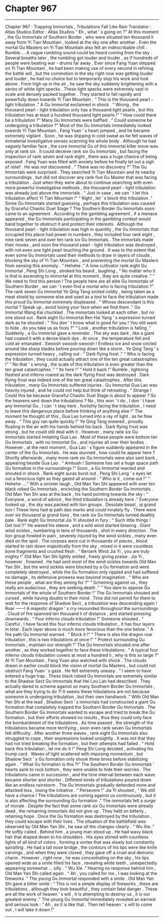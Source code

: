 
# Chapter 967


---

Chapter 967 : Trapping Immortals , Tribulations Fall Like Rain
Translator :
Atlas Studios
Editor :
Atlas Studios
“ Eh , what ’ s going on ?” At this moment , the Gu Immortals of Southern Border , who were situated ten thousand li away from Yi Tian Mountain , looked at the sky one after another .
Even the mortal Gu Masters on Yi Tian Mountain also felt an indescribable chill .
Rumble …
A vague rumbling sound could be heard coming from the sky .
Several breaths later , the rumbling got louder and louder , as if hundreds of people were beating war - drums far away .
Ever since Fang Yuan stepped on Yi Tian Mountain , he had been making use of every second in refining the battle will , but the commotion in the sky right now was getting louder and louder , he had no choice but to temporarily stop his work and look above .
From high up in the air , he saw the sky suddenly brightening with a series of white light specks .
These light specks were extremely vast in scale and densely packed together . They started to fall rapidly and powerfully down towards Yi Tian Mountain .
“ This is the thousand pearl - light tribulation .” A Gu Immortal exclaimed in shock .
“ Wrong , the thousand pearl - light tribulation only has a thousand light pearls , but this tribulation has at least a hundred thousand light pearls !”
“ How could there be a tribulation ?” Many Gu Immortals were baffled .
“ Could someone be undergoing a tribulation ?” Most of the Gu Immortals immediately looked towards Yi Tian Mountain .
Fang Yuan ’ s heart jumped , and he became extremely vigilant .
Soon , he was dripping in cold sweat as he felt waves of immaterial investigative senses scanning his whole body .
Although he had vaguely familiar face , the core Immortal Gu of this immortal killer move was only at rank six . It could deceive rank six Gu Immortals , but facing the inspection of rank seven and rank eight , there was a huge chance of being exposed .
Fang Yuan was filled with anxiety before he finally let out a sigh of relief .
He was not discovered .
“ There was no discovery ?” The Gu Immortals were surprised .
They searched Yi Tian Mountain and its nearby surroundings , but did not discover any rank five Gu Master that was facing a tribulation .
Just when they were about to continue searching with even more powerful investigative methods , the thousand pearl - light tribulation was already just above the immortals .
“ Just in case , we can ’ t let this tribulation affect Yi Tian Mountain !”
“ Right , let ’ s block this tribulation .”
Some Gu Immortals started guessing , perhaps this tribulation was caused by Graceful Chaotic Duel Stage ?
The Southern Border Gu Immortals soon came to an agreement .
According to the gambling agreement , if a menace appeared , the Gu Immortals participating in the gambling contest would band together to obstruct it and protect their interests .
Although the thousand pearl - light tribulation was high in quantity , the Gu Immortals that occupied this place had power in numbers , they included four rank eight , nine rank seven and over ten rank six Gu Immortals .
The immortals made their moves , and soon the thousand pearl - light tribulation was destroyed , with not even one light pearl touching the ground .
It was to the extent that even some Gu Immortals used their methods to draw in layers of clouds , blocking the sky of Yi Tian Mountain , and preventing the mortal Gu Masters from sensing this anomaly .
“ Hehehe .” A lone cultivator rank eight Gu Immortal , Peng Shi Long , stroked his beard , laughing , “ No matter who it is that is ascending to immortal at this moment , they are quite creative .”
“ We need to find this person ! The people here are all elite Gu Immortals of Southern Border , we can ’ t even find a mortal who is facing tribulation ?” The rank seven Gu Immortal Ye Qing Tang smiled coldly , being taken as a meat shield by someone else and used as a tool to face the tribulation made this proud Gu Immortal extremely displeased .
“ Whose descendant is this mortal ? Speak up , avoid losing your face when we find them .” Gu Immortal Wang Kai chuckled .
The immortals looked at each other , but no one stood out .
Rank eight Gu Immortal Ren Hai Yang ’ s expression turned dark as he shouted : “ You don ’ t know what is good for you ! You still want to hide , do you take us as fools ?”
“ Look , another tribulation is falling .” Suddenly , a Gu Immortal gave a reminder .
The sky was dark , like a giant had coated it with a dense black dye .
At once , the temperature fell and cold air emanated .
Swoosh swoosh swoosh !
Endless ice and snow circled around like sharp blades before pouring down like a storm .
Ye Qing Tang ’ s expression turned heavy , calling out : “ Dark flying frost .”
“ Who is facing the tribulation , they could actually attract one of the ten great catastrophes !”
“ No that ’ s wrong , the scale of this tribulation is even greater than the ten great catastrophes .”
“ Its here !”
“ Hold it back !”
Rumble , lightning flashed and inferno roared as the dark flying frost was destroyed .
Dark flying frost was indeed one of the ten great catastrophes .
After this tribulation , many Gu Immortals suffered injuries . Gu Immortal Gua Lao was heavily injured , and he could not help but think of retreating .
“ Strange ! Could this be because Graceful Chaotic Duel Stage is about to appear ? So the heavens sent down the tribulations ? No , this won ’ t do , I don ’ t have any Immortal Gu , I can ’ t stay here , foolishly facing the tribulation , I need to leave this dangerous place before thinking of anything else !”
The moment he thought of this , Gua Lao turned into a ray of light , as he flew away .
“ This guy ran quite quickly !” Ye Qing Tang sneered , proudly floating in the air with his hands behind his back . Dark flying frost was strong , but he could still deal with it .
However , many rank six Gu Immortals started imitating Gua Lao .
Most of these people were bottom tier Gu Immortals , with no Immortal Gu , and injuries all over their bodies .
However , at the next moment , Gua Lao ’ s figure suddenly appeared in the center of the Gu Immortals .
He was stunned , how could he appear here ?
Shortly afterwards , many more rank six Gu Immortals were also sent back , appearing beside Gua Lao .
“ Ambush ! Someone has set a huge space path Gu formation in the surroundings !” Soon , a Gu Immortal reacted and shouted in shock .
Rank eight auras burst out , Peng Shi Long ’ s eyes let out a ferocious light as they gazed all around : “ Who is it , come out !”
“ Hehehe ….” With a sinister laugh , Old Man Yan Shi appeared with over ten black robed Gu Immortals , encircling the Southern Border Gu Immortals .
Old Man Yan Shi was at the back , his hand pointing towards the sky : “ Everyone , a word of advice , the third tribulation is already here .”
Everyone looked up , the sky was packed with lion groups .
Desolate beast , qi grand lion !
These lions had qi path dao marks and could innately fly .
There were over six thousand qi grand lions , the rank six Gu Immortals turned deathly pale .
Rank eight Gu Immortal Jia Yi shouted in fury : “ Such little things ! Get lost !!”
He waved his sleeve , and a wild wind started blowing .
Giant wind sickles , numbering in tens of thousands , shot in every direction .
The lion group howled in pain , severely injured by the wind sickles , many even died on the spot . The corpses were cut in thousands of pieces , blood started to rain down majestically from the sky , mixed in it were countless bone fragments and crushed flesh .
“ Berserk Wind Jia Yi , you are truly mighty !” Old Man Yan Shi lightly smiled , freely giving praise .
Jia Yi , however , frowned . He had sent most of the wind sickles towards Old Man Yan Shi , but the wind sickles were blocked by a Gu formation and were completely destroyed , while the Gu formation only rippled and had suffered no damage , its defensive prowess was beyond imagination .
“ Who are these people , what are they aiming for ?”
“ Scheming against us , they really are audacious , they are seeking death .”
“ You dare to oppose Gu Immortals of the whole of Southern Border !”
The Gu Immortals shouted and cursed , while having doubts in their mind .
Time did not permit for them to wait for the response of Shadow Sect , a tribulation was descending again !
Roar ——!
A majestic dragon ’ s cry resounded throughout the surroundings .
Cloud of fire spanned ten thousand li of distance , and started pressing downwards .
“ Four inferno clouds tribulation !” Someone shouted .
“ Careful , I have faced this four inferno clouds tribulation , it has four layers in total . Each layer above is much more ferocious than the one below .” A fire path Gu Immortal warned .
“ Block it !”
“ There is also the dragon roar tribulation , this is two tribulations at once !”
“ Protect surrounding Gu Immortals , maintain our strength !”
The Gu Immortals shouted one after another , as they worked together to face these tribulations .
“ A typical four inferno clouds tribulation covers at most a hundred li , why is this so large ?” At Yi Tian Mountain , Fang Yuan also watched with shock .
The clouds drawn in earlier could block the vision of mortal Gu Masters , but could not obstruct Fang Yuan ’ s gaze .
He felt extremely uneasy .
“ I seem to have entered a huge trap . These black robed Gu Immortals are extremely similar to the Shadow Sect Gu Immortals that Hei Lou Lan had described . They actually dared to scheme against so many Southern Border Gu Immortals , what are they trying to do ?! It seems these tribulations are not because someone is undergoing tribulation , but their own handiwork .”
With Old Man Yan Shi at the lead , Shadow Sect ’ s immortals had constructed a giant Gu formation that completely trapped the Southern Border Gu Immortals .
The Southern Border Gu Immortals wanted to escape and tried to break the Gu formation , but their efforts showed no results , thus they could only face the bombardment of the tribulations .
As time passed , the strength of the tribulations became more terrifying , soon even rank seven Gu Immortals felt difficulty .
After another three waves , rank eight Gu Immortals also struggled to cope , their expressions looked unsightly .
It was not that they had not tried breaking the formation , but their attempts had failed .
“ Hold back this tribulation , let me do it !” Peng Shi Long decided , activating his trump card .
Waves of light scattered with imposing momentum , but Shadow Sect ’ s Gu formation only shook three times before stabilizing again .
“ What Gu formation is this ?!” The Southern Border Gu Immortals ’ hearts sank to rock bottom , they were unable to hide their worries .
The tribulations came in succession , and the time interval between each wave became shorter and shorter . Different kinds of tribulations poured down like an endless rainstorm .
The Gu Immortals gradually defended more and attacked less , losing the initiative .
“ Persevere !” Jia Yi shouted , “ We still have a chance ! The tribulations are coming against us continuously , but it is also affecting the surrounding Gu formation .”
The immortals felt a surge of morale .
Despite the fact that some rank six Gu Immortals were already dead , the remaining immortals did not give up .
They held on bitterly , retaining hope .
Once the Gu formation was destroyed by the tribulation , they could escape with their lives .
The situation of the battlefield was observed by Old Man Yan Shi , he saw all the changes clearly .
“ Wu Xie .” He softly called .
Behind him , a young man stood up .
He had wavy black hair that draped down to his shoulders . His eyes shined with countless lights of all kind of colors , forming a vortex that was slowly but constantly spiralling .
He had a tall nose bridge , the contours of his lips were like knife carvings , and when they were closed , they gave off a cruel and demonic charm . However , right now , he was concentrating on the sky , his lips opened wide as a smile filled his face , revealing white teeth , unexpectedly appearing somewhat … silly .
“ Wu Xie .” Hearing no response behind him , Old Man Yan Shi called again .
“ Ah , you called for me , I was looking at the fireworks .” The young Gu Immortal responded with a smile .
Old Man Yan Shi gave a bitter smile : “ This is not a simple display of fireworks , these are tribulations , although they look beautiful , they contain fatal danger . These are all the work of heaven ’ s will , it is attempting to destroy us , it is our greatest enemy .”
The young Gu Immortal immediately revealed an earnest and serious look : “ Ah , so it is like that . Then tell heaven ’ s will to come out , I will take it down !”

---

